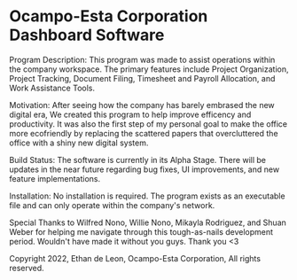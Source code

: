 # Ocampo-Esta Corporation Dashboard Software
Program Description:
    This program was made to assist operations within the company workspace. The primary features include Project Organization, Project Tracking, Document Filing, Timesheet and Payroll Allocation, and Work Assistance Tools.

Motivation:
    After seeing how the company has barely embrased the new digital era, We created this program to help improve efficency and productivity. It was also the first step of my personal goal to make the office more ecofriendly by replacing the scattered papers that overcluttered the office
    with a shiny new digital system. 

Build Status:
    The software is currently in its Alpha Stage. There will be updates in the near future regarding bug fixes, UI improvements, and new feature implementations. 

Installation:
    No installation is required. The program exists as an executable file and can only operate within the company's network.

Special Thanks to Wilfred Nono, Willie Nono, Mikayla Rodriguez, and Shuan Weber for helping me navigate
through this tough-as-nails development period. Wouldn't have made it without you guys. Thank you <3

Copyright 2022, Ethan de Leon, Ocampo-Esta Corporation, All rights reserved.
